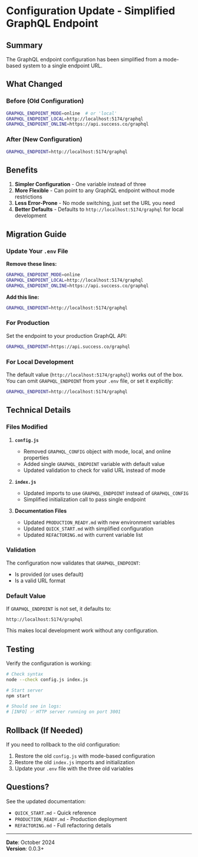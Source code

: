 # Configuration Update - Simplified GraphQL Endpoint

## Summary

The GraphQL endpoint configuration has been simplified from a mode-based system to a single endpoint URL.

## What Changed

### Before (Old Configuration)

```bash
GRAPHQL_ENDPOINT_MODE=online  # or 'local'
GRAPHQL_ENDPOINT_LOCAL=http://localhost:5174/graphql
GRAPHQL_ENDPOINT_ONLINE=https://api.success.co/graphql
```

### After (New Configuration)

```bash
GRAPHQL_ENDPOINT=http://localhost:5174/graphql
```

## Benefits

1. **Simpler Configuration** - One variable instead of three
2. **More Flexible** - Can point to any GraphQL endpoint without mode restrictions
3. **Less Error-Prone** - No mode switching, just set the URL you need
4. **Better Defaults** - Defaults to `http://localhost:5174/graphql` for local development

## Migration Guide

### Update Your `.env` File

**Remove these lines:**

```bash
GRAPHQL_ENDPOINT_MODE=online
GRAPHQL_ENDPOINT_LOCAL=http://localhost:5174/graphql
GRAPHQL_ENDPOINT_ONLINE=https://api.success.co/graphql
```

**Add this line:**

```bash
GRAPHQL_ENDPOINT=http://localhost:5174/graphql
```

### For Production

Set the endpoint to your production GraphQL API:

```bash
GRAPHQL_ENDPOINT=https://api.success.co/graphql
```

### For Local Development

The default value (`http://localhost:5174/graphql`) works out of the box. You can omit `GRAPHQL_ENDPOINT` from your `.env` file, or set it explicitly:

```bash
GRAPHQL_ENDPOINT=http://localhost:5174/graphql
```

## Technical Details

### Files Modified

1. **`config.js`**

   - Removed `GRAPHQL_CONFIG` object with mode, local, and online properties
   - Added single `GRAPHQL_ENDPOINT` variable with default value
   - Updated validation to check for valid URL instead of mode

2. **`index.js`**

   - Updated imports to use `GRAPHQL_ENDPOINT` instead of `GRAPHQL_CONFIG`
   - Simplified initialization call to pass single endpoint

3. **Documentation Files**
   - Updated `PRODUCTION_READY.md` with new environment variables
   - Updated `QUICK_START.md` with simplified configuration
   - Updated `REFACTORING.md` with current variable list

### Validation

The configuration now validates that `GRAPHQL_ENDPOINT`:

- Is provided (or uses default)
- Is a valid URL format

### Default Value

If `GRAPHQL_ENDPOINT` is not set, it defaults to:

```
http://localhost:5174/graphql
```

This makes local development work without any configuration.

## Testing

Verify the configuration is working:

```bash
# Check syntax
node --check config.js index.js

# Start server
npm start

# Should see in logs:
# [INFO] ✅ HTTP server running on port 3001
```

## Rollback (If Needed)

If you need to rollback to the old configuration:

1. Restore the old `config.js` with mode-based configuration
2. Restore the old `index.js` imports and initialization
3. Update your `.env` file with the three old variables

## Questions?

See the updated documentation:

- `QUICK_START.md` - Quick reference
- `PRODUCTION_READY.md` - Production deployment
- `REFACTORING.md` - Full refactoring details

---

**Date**: October 2024  
**Version**: 0.0.3+
